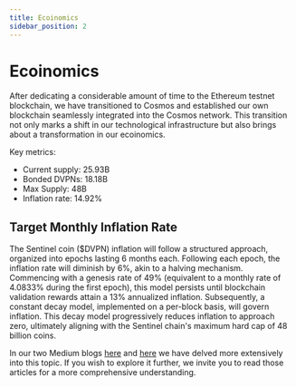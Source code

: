 ```yaml
---
title: Ecoinomics
sidebar_position: 2
---
```


# Ecoinomics

After dedicating a considerable amount of time to the Ethereum testnet blockchain, we have transitioned to Cosmos and established our own blockchain seamlessly integrated into the Cosmos network. This transition not only marks a shift in our technological infrastructure but also brings about a transformation in our ecoinomics.

Key metrics:
- Current supply: 25.93B
- Bonded DVPNs: 18.18B
- Max Supply: 48B
- Inflation rate: 14.92%

## Target Monthly Inflation Rate

The Sentinel coin ($DVPN) inflation will follow a structured approach, organized into epochs lasting 6 months each. Following each epoch, the inflation rate will diminish by 6%, akin to a halving mechanism. Commencing with a genesis rate of 49% (equivalent to a monthly rate of 4.0833% during the first epoch), this model persists until blockchain validation rewards attain a 13% annualized inflation. Subsequently, a constant decay model, implemented on a per-block basis, will govern inflation. This decay model progressively reduces inflation to approach zero, ultimately aligning with the Sentinel chain's maximum hard cap of 48 billion coins.

In our two Medium blogs [here](https://medium.com/sentinel/sentinels-next-chapter-the-path-to-dvpn-mass-adoption-5d8a0b2afaba) and [here](https://medium.com/sentinel/brief-on-sentinels-new-mainnet-token-economics-303e7250adf5) we have delved more extensively into this topic. If you wish to explore it further, we invite you to read those articles for a more comprehensive understanding.